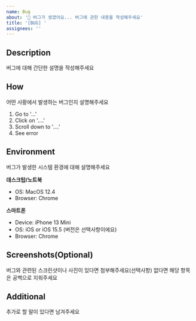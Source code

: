 ```yaml
---
name: Bug
about: '🐞 버그가 생겼어요... 버그에 관한 내용을 작성해주세요'
title: '[BUG] '
assignees: ''
---
```


## Description

버그에 대해 간단한 설명을 작성해주세요

## How

어떤 사황에서 발생하는 버그인지 설명해주세요

1. Go to '...'
2. Click on '....'
3. Scroll down to '....'
4. See error

## Environment

버그가 발생한 시스템 환경에 대해 설명해주세요

**데스크탑/노트북**

- OS: MacOS 12.4
- Browser: Chrome

**스마트폰**

- Device: iPhone 13 Mini
- OS: iOS or iOS 15.5 (버전은 선택사항이에요)
- Browser: Chrome

## Screenshots(Optional)

버그와 관련된 스크린샷이나 사진이 있다면 첨부해주세요(선택사항)
없다면 해당 항목은 공백으로 지워주세요

## Additional

추가로 할 말이 있다면 남겨주세요
